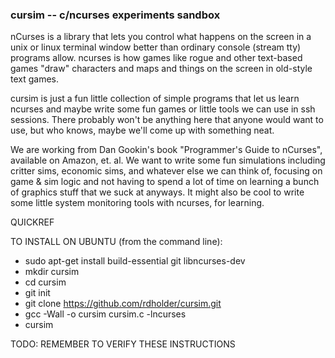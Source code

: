 ### cursim -- c/ncurses experiments sandbox

nCurses is a library that lets you control what happens on the screen in a unix or linux terminal window better than ordinary console (stream tty) programs allow.  ncurses is how games like rogue and other text-based games "draw" characters and maps and things on the screen in old-style text games.

cursim is just a fun little collection of simple programs that let us learn ncurses and maybe write some fun games or little tools we can use in ssh sessions.  There probably won't be anything here that anyone would want to use, but who knows, maybe we'll come up with something neat.

We are working from Dan Gookin's book "Programmer's Guide to nCurses", available on Amazon, et. al.  We want to write some fun simulations including critter sims, economic sims, and whatever else we can think of, focusing on game & sim logic and not having to spend a lot of time on learning a bunch of graphics stuff that we suck at anyways.  It might also be cool to write some little system monitoring tools with ncurses, for learning.

QUICKREF

TO INSTALL ON UBUNTU (from the command line):
+ sudo apt-get install build-essential git libncurses-dev
+ mkdir cursim
+ cd cursim
+ git init
+ git clone https://github.com/rdholder/cursim.git
+ gcc -Wall -o cursim cursim.c -lncurses
+ cursim

TODO: REMEMBER TO VERIFY THESE INSTRUCTIONS
